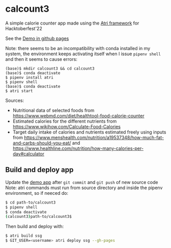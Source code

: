 # calcount3
A simple calorie counter app made using the [Atri framework](https://github.com/Atri-Labs/atrilabs-engine) for Hacktoberfest'22

See the [Demo in github pages](https://mhered.github.io/calcount3/)

Note: there seems to be an incompatibility with conda installed in my system, the environment keeps activating itself when I issue `pipenv shell` and then it seems to cause errors:

```
(base)$ mkdir calcount3 && cd calcount3
(base)$ conda deactivate
$ pipenv install atri
$ pipenv shell
(base)$ conda deactivate
$ atri start
```
Sources: 
* Nutritional data of selected foods from https://www.webmd.com/diet/healthtool-food-calorie-counter
* Estimated calories for the different nutrients from https://www.wikihow.com/Calculate-Food-Calories
* Target daily intake of calories and nutrients estimated freely using inputs from https://www.menshealth.com/nutrition/a19537348/how-much-fat-and-carbs-should-you-eat/ and https://www.healthline.com/nutrition/how-many-calories-per-day#calculator 

## Build and deploy app
Update the [demo app](https://mhered.github.io/calcount3/) after `git commit` and `git push` of new source code
Note: atri commands must run from source directory and inside the pipenv environment, so if neeced do:
```bash
$ cd path-to/calcount3
$ pipenv shell
$ conda deactivate
(calcount3)path-to/calcount3$
```
Then build and deploy with:
```bash
$ atri build ssg
$ GIT_USER=<username> atri deploy ssg --gh-pages
```
